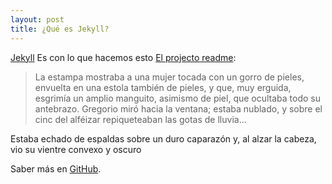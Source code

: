 ```yaml
---
layout: post
title: ¿Qué es Jekyll?
---
```


[Jekyll](http://jekyllrb.com) Es con lo que hacemos esto [El projecto readme](https://github.com/mojombo/jekyll/blob/master/README.markdown):

  > La estampa mostraba a una mujer tocada con un gorro de pieles, envuelta en una estola también de pieles, y que, muy erguida, esgrimía un amplio manguito, asimismo de piel, que ocultaba todo su antebrazo. Gregorio miró hacia la ventana; estaba nublado, y sobre el cinc del alféizar repiqueteaban las gotas de lluvia...

Estaba echado de espaldas sobre un duro caparazón y, al alzar la cabeza, vio su vientre convexo y oscuro

Saber más en [GitHub](https://github.com/mojombo/jekyll).